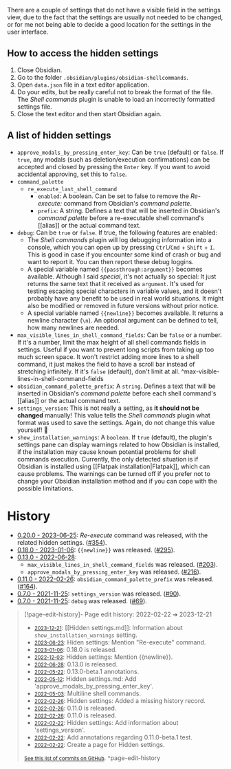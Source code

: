 There are a couple of settings that do not have a visible field in the settings view, due to the fact that the settings are usually not needed to be changed, or for me not being able to decide a good location for the settings in the user interface.

## How to access the hidden settings
1. Close Obsidian.
2. Go to the folder `.obsidian/plugins/obsidian-shellcommands`.
3. Open `data.json` file in a text editor application.
4. Do your edits, but be really careful not to break the format of the file. The *Shell commands* plugin is unable to load an incorrectly formatted settings file.
5. Close the text editor and then start Obsidian again.

## A list of hidden settings
- `approve_modals_by_pressing_enter_key`: Can be `true` (default) or `false`. If `true`, any modals (such as deletion/execution confirmations) can be accepted and closed by pressing the `Enter` key. If you want to avoid accidental approving, set this to `false`. 
- `command_palette` 
    - `re_execute_last_shell_command`
        - `enabled`: A boolean. Can be set to false to remove the _Re-execute:_ command from Obsidian's *command palette*.
        - `prefix`: A string. Defines a text that will be inserted in Obsidian's *command palette* before a re-executable shell command's [[alias]] or the actual command text.
- `debug`: Can be `true` or `false`. If true, the following features are enabled:
	- The *Shell commands* plugin will log debugging information into a console, which you can open up by pressing `Ctrl`/`Cmd` + `Shift` + `I`. This is good in case if you encounter some kind of crash or bug and want to report it. You can then report these debug loggins.
	- A special variable named `{{passthrough:argument}}` becomes available. Although I said *special*, it's not actually so special: It just returns the same text that it received as `argument`. It's used for testing escaping special characters in variable values, and it doesn't probably have any benefit to be used in real world situations. It might also be modified or removed in future versions without prior notice.
	- A special variable named `{{newline}}` becomes available. It returns a newline character (`\n`). An optional argument can be defined to tell, how many newlines are needed.
- `max_visible_lines_in_shell_command_fields`: Can be `false` or a number. If it's a number, limit the max height of all shell commands fields in settings. Useful if you want to prevent long scripts from taking up too much screen space. It won't restrict adding more lines to a shell command, it just makes the field to have a scroll bar instead of stretching infinitely. If it's `false` (default), don't limit at all. ^max-visible-lines-in-shell-command-fields
- `obsidian_command_palette_prefix`: A `string`. Defines a text that will be inserted in Obsidian's *command palette* before each shell command's [[alias]] or the actual command text.
- `settings_version`: This is not really a setting, as **it should not be changed** manually! This value tells the *Shell commands* plugin what format was used to save the settings. Again, do not change this value yourself! 🙂
- `show_installation_warnings`: A `boolean`. If `true` (default), the plugin's settings pane can display warnings related to how Obsidian is installed, if the installation may cause known potential problems for shell commands execution. Currently, the only detected situation is if Obsidian is installed using [[Flatpak installation|Flatpak]], which can cause problems. The warnings can be turned off if you prefer not to change your Obsidian installation method and if you can cope with the possible limitations.

# History
- [0.20.0 - 2023-06-25](https://github.com/Taitava/obsidian-shellcommands/blob/main/CHANGELOG.md#0200---2023-06-25): _Re-execute_ command was released, with the related hidden settings. ([#354](https://github.com/Taitava/obsidian-shellcommands/issues/354)).
- [0.18.0 - 2023-01-06](https://github.com/Taitava/obsidian-shellcommands/blob/main/CHANGELOG.md#0180---2023-01-06): `{{newline}}` was released. ([#295](https://github.com/Taitava/obsidian-shellcommands/issues/295)).
- [0.13.0 - 2022-06-28](https://github.com/Taitava/obsidian-shellcommands/blob/main/CHANGELOG.md#0130---2022-06-28):
	- `max_visible_lines_in_shell_command_fields` was released. ([#203](https://github.com/Taitava/obsidian-shellcommands/issues/203)).
	- `approve_modals_by_pressing_enter_key` was released. ([#216](https://github.com/Taitava/obsidian-shellcommands/issues/216)).
- [0.11.0 - 2022-02-26](https://github.com/Taitava/obsidian-shellcommands/blob/main/CHANGELOG.md#0110---2022-02-26): `obsidian_command_palette_prefix` was released. ([#164](https://github.com/Taitava/obsidian-shellcommands/issues/164)).
- [0.7.0 - 2021-11-25](https://github.com/Taitava/obsidian-shellcommands/blob/main/CHANGELOG.md#070---2021-11-25): `settings_version` was released. ([#90](https://github.com/Taitava/obsidian-shellcommands/issues/90)).
- [0.7.0 - 2021-11-25](https://github.com/Taitava/obsidian-shellcommands/blob/main/CHANGELOG.md#070---2021-11-25): `debug` was released. ([#69](https://github.com/Taitava/obsidian-shellcommands/issues/69)).


> [!page-edit-history]- Page edit history: 2022-02-22 &#10132; 2023-12-21
> - [<small>2023-12-21</small>](https://github.com/Taitava/obsidian-shellcommands-documentation/commit/71c7bad42976db5b21483e7c5cc45bd05228787c): [[Hidden settings.md]]: Information about `show_installation_warnings` setting.
> - [<small>2023-06-23</small>](https://github.com/Taitava/obsidian-shellcommands-documentation/commit/f3ff1611a4c4a370f07fe70a18b7ceea01cba0bc): Hiden settings: Mention "Re-execute" command.
> - [<small>2023-01-06</small>](https://github.com/Taitava/obsidian-shellcommands-documentation/commit/65637e77d4b209f81b215d1f2222bb138b7cbf0c): 0.18.0 is released.
> - [<small>2022-12-03</small>](https://github.com/Taitava/obsidian-shellcommands-documentation/commit/5fd8e7237b33b273ae2174f19cf47ef8ef915e35): Hidden settings: Mention {{newline}}.
> - [<small>2022-06-28</small>](https://github.com/Taitava/obsidian-shellcommands-documentation/commit/49efe1a5a719cb695cc0a4a96d05c10548298804): 0.13.0 is released.
> - [<small>2022-05-22</small>](https://github.com/Taitava/obsidian-shellcommands-documentation/commit/bb37c1f8ee6630879a4d6578eae61c50730cda97): 0.13.0-beta.1 annotations.
> - [<small>2022-05-12</small>](https://github.com/Taitava/obsidian-shellcommands-documentation/commit/af84abadcd9066a857fe6c6c52da0a1f2555a9dc): Hidden settings.md: Add 'approve_modals_by_pressing_enter_key'.
> - [<small>2022-05-03</small>](https://github.com/Taitava/obsidian-shellcommands-documentation/commit/8e2b04d58bc91cd7d795b95217fd45c2fc11df2c): Multiline shell commands.
> - [<small>2022-02-26</small>](https://github.com/Taitava/obsidian-shellcommands-documentation/commit/7769b1c47ae8c0709d7631fef285d82c82dcaca7): Hidden settings: Added a missing history record.
> - [<small>2022-02-26</small>](https://github.com/Taitava/obsidian-shellcommands-documentation/commit/d6e852c88fb1ba221140841ea599189a27864a19): 0.11.0 is released.
> - [<small>2022-02-26</small>](https://github.com/Taitava/obsidian-shellcommands-documentation/commit/e5463e54d3424913624f9ebc61fcc7f5dee829cb): 0.11.0 is released.
> - [<small>2022-02-22</small>](https://github.com/Taitava/obsidian-shellcommands-documentation/commit/84083f0caed7e2a4f427685839ff6422b0901230): Hidden settings: Add information about 'settings_version'.
> - [<small>2022-02-22</small>](https://github.com/Taitava/obsidian-shellcommands-documentation/commit/7537045e3408a0fa0a1f3b47a62907fc6e4f8ca3): Add annotations regarding 0.11.0-beta.1 test.
> - [<small>2022-02-22</small>](https://github.com/Taitava/obsidian-shellcommands-documentation/commit/fabdd6cf143447380e2f28f92ee7752d169d2554): Create a page for Hidden settings.
> 
> [<small>See this list of commits on GitHub</small>](https://github.com/Taitava/obsidian-shellcommands-documentation/commits/main/Hidden%20settings.md).
> ^page-edit-history